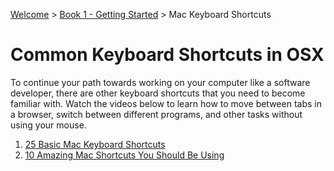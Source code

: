 [Welcome](../../) > [Book 1 - Getting Started](../README.md) > Mac Keyboard Shortcuts

# Common Keyboard Shortcuts in OSX

To continue your path towards working on your computer like a software developer, there are other keyboard shortcuts that you need to become familiar with. Watch the videos below to learn how to move between tabs in a browser, switch between different programs, and other tasks without using your mouse.

1. [25 Basic Mac Keyboard Shortcuts](https://www.youtube.com/watch?v=AdMuZses96Q&feature=youtu.be)
1. [10 Amazing Mac Shortcuts You Should Be Using](https://www.youtube.com/watch?v=orl83v89iaY)
